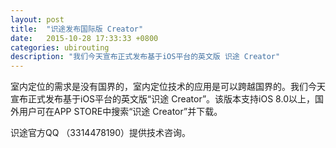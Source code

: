 ```yaml
---
layout: post
title:  "识途发布国际版 Creator"
date:   2015-10-28 17:33:33 +0800
categories: ubirouting
description: "我们今天宣布正式发布基于iOS平台的英文版 识途 Creator"
---
```


室内定位的需求是没有国界的，室内定位技术的应用是可以跨越国界的。我们今天宣布正式发布基于iOS平台的英文版“识途 Creator”。该版本支持iOS 8.0以上，国外用户可在APP STORE中搜索“识途 Creator”并下载。

识途官方QQ （3314478190）提供技术咨询。
